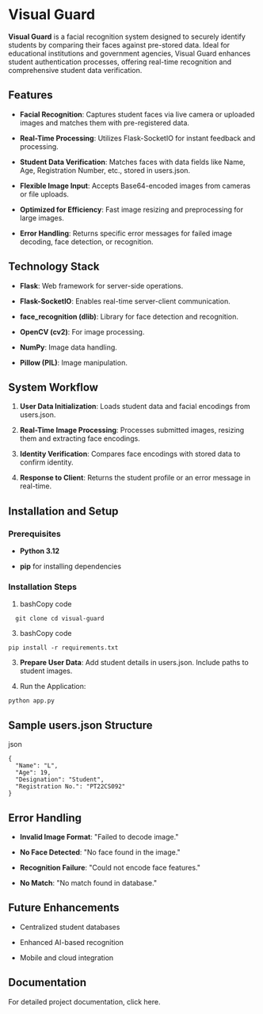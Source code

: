 Visual Guard
============

**Visual Guard** is a facial recognition system designed to securely identify students by comparing their faces against pre-stored data. Ideal for educational institutions and government agencies, Visual Guard enhances student authentication processes, offering real-time recognition and comprehensive student data verification.

Features
--------

*   **Facial Recognition**: Captures student faces via live camera or uploaded images and matches them with pre-registered data.
    
*   **Real-Time Processing**: Utilizes Flask-SocketIO for instant feedback and processing.
    
*   **Student Data Verification**: Matches faces with data fields like Name, Age, Registration Number, etc., stored in users.json.
    
*   **Flexible Image Input**: Accepts Base64-encoded images from cameras or file uploads.
    
*   **Optimized for Efficiency**: Fast image resizing and preprocessing for large images.
    
*   **Error Handling**: Returns specific error messages for failed image decoding, face detection, or recognition.
    

Technology Stack
----------------

*   **Flask**: Web framework for server-side operations.
    
*   **Flask-SocketIO**: Enables real-time server-client communication.
    
*   **face\_recognition (dlib)**: Library for face detection and recognition.
    
*   **OpenCV (cv2)**: For image processing.
    
*   **NumPy**: Image data handling.
    
*   **Pillow (PIL)**: Image manipulation.
    

System Workflow
---------------

1.  **User Data Initialization**: Loads student data and facial encodings from users.json.
    
2.  **Real-Time Image Processing**: Processes submitted images, resizing them and extracting face encodings.
    
3.  **Identity Verification**: Compares face encodings with stored data to confirm identity.
    
4.  **Response to Client**: Returns the student profile or an error message in real-time.
    

Installation and Setup
----------------------

### Prerequisites

*   **Python 3.12**
    
*   **pip** for installing dependencies
    

### Installation Steps

1.  bashCopy code
```
  git clone cd visual-guard
```
    
3.  bashCopy code
```
pip install -r requirements.txt
```
    
3.  **Prepare User Data**:
   Add student details in users.json. Include paths to student images.
    
4.  Run the Application:
```
python app.py
```
    

Sample users.json Structure
---------------------------

json
```
{
  "Name": "L",
  "Age": 19,
  "Designation": "Student",
  "Registration No.": "PT22CS092"
}
```

Error Handling
--------------

*   **Invalid Image Format**: "Failed to decode image."
    
*   **No Face Detected**: "No face found in the image."
    
*   **Recognition Failure**: "Could not encode face features."
    
*   **No Match**: "No match found in database."
    

Future Enhancements
-------------------

*   Centralized student databases
    
*   Enhanced AI-based recognition
    
*   Mobile and cloud integration
    

Documentation
-------------

For detailed project documentation, click here.
